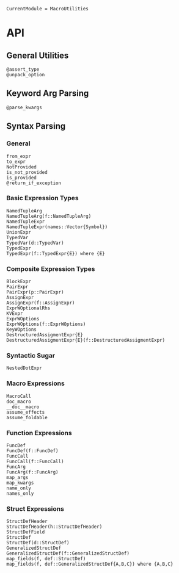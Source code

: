 ```@meta
CurrentModule = MacroUtilities
```

# API 

## General Utilities 
```@docs 
@assert_type 
@unpack_option
```

## Keyword Arg Parsing  
```@docs 
@parse_kwargs 
```

## Syntax Parsing 
### General 
```@docs 
from_expr
to_expr
NotProvided
is_not_provided
is_provided
@return_if_exception
```

### Basic Expression Types
```@docs 
NamedTupleArg
NamedTupleArg(f::NamedTupleArg)
NamedTupleExpr
NamedTupleExpr(names::Vector{Symbol})
UnionExpr
TypedVar
TypedVar(d::TypedVar)
TypedExpr
TypedExpr(f::TypedExpr{E}) where {E}
```

### Composite Expression Types 
```@docs 
BlockExpr
PairExpr
PairExpr(p::PairExpr)
AssignExpr
AssignExpr(f::AssignExpr)
ExprWOptionalRhs
KVExpr
ExprWOptions
ExprWOptions(f::ExprWOptions)
KeyWOptions
DestructuredAssigmentExpr{E}
DestructuredAssigmentExpr{E}(f::DestructuredAssigmentExpr)
``` 

### Syntactic Sugar 
```@docs
NestedDotExpr
```

### Macro Expressions
```@docs 
MacroCall
doc_macro
__doc__macro
assume_effects
assume_foldable
```

### Function Expressions
```@docs 
FuncDef
FuncDef(f::FuncDef)
FuncCall
FuncCall(f::FuncCall)
FuncArg
FuncArg(f::FuncArg)
map_args
map_kwargs
name_only
names_only
```

### Struct Expressions 
```@docs 
StructDefHeader
StructDefHeader(h::StructDefHeader)
StructDefField
StructDef
StructDef(d::StructDef)
GeneralizedStructDef
GeneralizedStructDef(f::GeneralizedStructDef)
map_fields(f, def::StructDef)
map_fields(f, def::GeneralizedStructDef{A,B,C}) where {A,B,C}
```